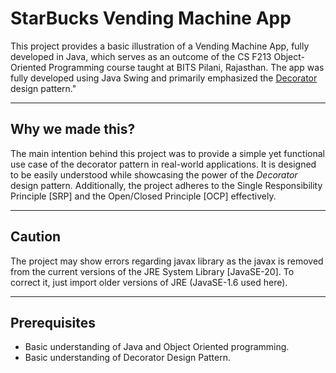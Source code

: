 # StarBucks Vending Machine App

This project provides a basic illustration of a Vending Machine App, fully developed in Java, which serves as an outcome of the CS F213 Object-Oriented Programming course taught at BITS Pilani, Rajasthan. The app was fully developed using Java Swing and primarily emphasized the [Decorator](https://www.geeksforgeeks.org/decorator-design-pattern-in-java-with-example/) design pattern."

---
## Why we made this?

The main intention behind this project was to provide a simple yet functional use case of the decorator pattern in real-world applications. It is designed to be easily understood while showcasing the power of the <em>Decorator</em> design pattern. Additionally, the project adheres to the Single Responsibility Principle [SRP] and the Open/Closed Principle [OCP] effectively.

---
## Caution

The project may show errors regarding javax library as the javax is removed from the current versions of the JRE System Library [JavaSE-20]. To correct it, just import older versions of JRE (JavaSE-1.6 used here).

---
## Prerequisites

- Basic understanding of Java and Object Oriented programming.
- Basic understanding of Decorator Design Pattern.